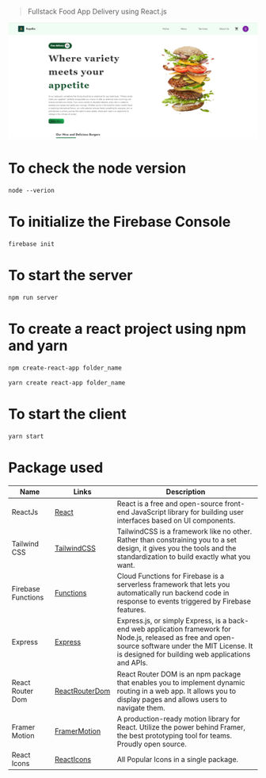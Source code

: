 > Fullstack Food App Delivery using React.js

![Kapelka Restaurant](KapelkaImg.PNG)

# To check the node version

```
node --verion
```

# To initialize the Firebase Console

```
firebase init
```

# To start the server

```
npm run server
```

# To create a react project using npm and yarn

```
npm create-react-app folder_name
```

```
yarn create react-app folder_name
```

# To start the client

```
yarn start
```

# Package used

<!-- prettier-ignore -->
| Name            | Links  | Description |
| --------------- | ------ | ----------- |
| ReactJs         | [React](https://reactjs.org/) | React is a free and open-source front-end JavaScript library for building user interfaces based on UI components. |
| Tailwind CSS    | [TailwindCSS](https://tailwindcss.com/) | TailwindCSS is a framework like no other. Rather than constraining you to a set design, it gives you the tools and the standardization to build exactly what you want. |
| Firebase Functions | [Functions](https://firebase.google.com/docs/functions) | Cloud Functions for Firebase is a serverless framework that lets you automatically run backend code in response to events triggered by Firebase features. |
| Express         | [Express](https://expressjs.com/) | Express.js, or simply Express, is a back-end web application framework for Node.js, released as free and open-source software under the MIT License. It is designed for building web applications and APIs. |
| React Router Dom | [ReactRouterDom](https://reactrouter.com/en/main) | React Router DOM is an npm package that enables you to implement dynamic routing in a web app. It allows you to display pages and allows users to navigate them. |
| Framer Motion   | [FramerMotion](https://www.framer.com/motion/) | A production-ready motion library for React. Utilize the power behind Framer, the best prototyping tool for teams. Proudly open source. |
| React Icons     | [ReactIcons](https://react-icons.github.io/react-icons/) | All Popular Icons in a single package. |
